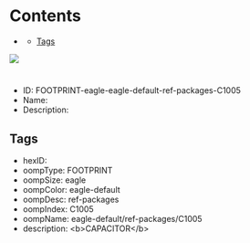 



Contents
========

* [](#)
	* [Tags](#tags)
  
![][im]
# 

- ID: FOOTPRINT-eagle-eagle-default-ref-packages-C1005
- Name: 
- Description: 

## Tags

- hexID: 
- oompType: FOOTPRINT
- oompSize: eagle
- oompColor: eagle-default
- oompDesc: ref-packages
- oompIndex: C1005
- oompName: eagle-default/ref-packages/C1005
- description: &lt;b&gt;CAPACITOR&lt;/b&gt;



[im]: image.png
